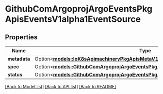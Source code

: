 # GithubComArgoprojArgoEventsPkgApisEventsV1alpha1EventSource

## Properties

Name | Type | Description | Notes
------------ | ------------- | ------------- | -------------
**metadata** | Option<[**models::IoK8sApimachineryPkgApisMetaV1ObjectMeta**](io.k8s.apimachinery.pkg.apis.meta.v1.ObjectMeta.md)> |  | [optional]
**spec** | Option<[**models::GithubComArgoprojArgoEventsPkgApisEventsV1alpha1EventSourceSpec**](github.com.argoproj.argo_events.pkg.apis.events.v1alpha1.EventSourceSpec.md)> |  | [optional]
**status** | Option<[**models::GithubComArgoprojArgoEventsPkgApisEventsV1alpha1EventSourceStatus**](github.com.argoproj.argo_events.pkg.apis.events.v1alpha1.EventSourceStatus.md)> |  | [optional]

[[Back to Model list]](../README.md#documentation-for-models) [[Back to API list]](../README.md#documentation-for-api-endpoints) [[Back to README]](../README.md)


